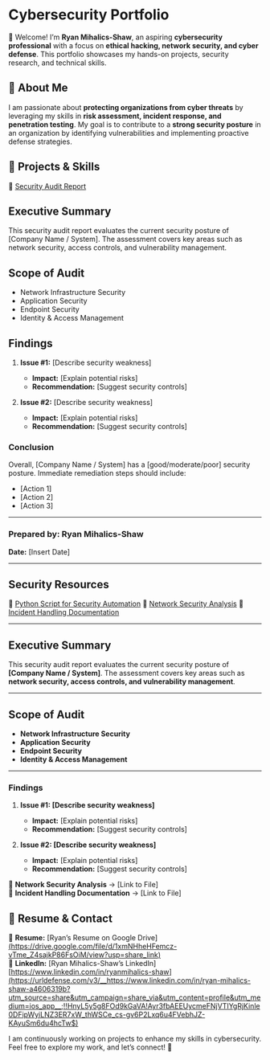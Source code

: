# Cybersecurity Portfolio  

👋 Welcome! I’m **Ryan Mihalics-Shaw**, an aspiring **cybersecurity professional** with a focus on **ethical hacking, network security, and cyber defense**. This portfolio showcases my hands-on projects, security research, and technical skills.  

## 🔹 About Me  
I am passionate about **protecting organizations from cyber threats** by leveraging my skills in **risk assessment, incident response, and penetration testing**. My goal is to contribute to a **strong security posture** in an organization by identifying vulnerabilities and implementing proactive defense strategies.  

## 📌 Projects & Skills  
🔹 [Security Audit Report](#security-audit-report)

## Executive Summary
This security audit report evaluates the current security posture of [Company Name / System]. 
The assessment covers key areas such as network security, access controls, and vulnerability management.

## Scope of Audit
- Network Infrastructure Security
- Application Security
- Endpoint Security
- Identity & Access Management

## Findings
1. **Issue #1:** [Describe security weakness]
   - **Impact:** [Explain potential risks]
   - **Recommendation:** [Suggest security controls]

2. **Issue #2:** [Describe security weakness]
   - **Impact:** [Explain potential risks]
   - **Recommendation:** [Suggest security controls]

### Conclusion
Overall, [Company Name / System] has a [good/moderate/poor] security posture. Immediate remediation steps should include:

- [Action 1]  
- [Action 2]  
- [Action 3]  

---

### **Prepared by:** Ryan Mihalics-Shaw  
**Date:** [Insert Date]  

---



## Security Resources
🔹 [Python Script for Security Automation](#)
🔹 [Network Security Analysis](#)
🔹 [Incident Handling Documentation](#)  

---

## Executive Summary
This security audit report evaluates the current security posture of **[Company Name / System]**. The assessment covers key areas such as **network security, access controls, and vulnerability management**.  

---

## Scope of Audit
- **Network Infrastructure Security**  
- **Application Security**  
- **Endpoint Security**  
- **Identity & Access Management**  

---

### Findings
1. **Issue #1: [Describe security weakness]**  
   - **Impact:** [Explain potential risks]  
   - **Recommendation:** [Suggest security controls]  

2. **Issue #2: [Describe security weakness]**  
   - **Impact:** [Explain potential risks]  
   - **Recommendation:** [Suggest security controls] 

🔹 **Network Security Analysis** → [Link to File]  
🔹 **Incident Handling Documentation** → [Link to File]  

## 📄 Resume & Contact  
📜 **Resume:** [Ryan’s Resume on Google Drive][(https://drive.google.com/file/d/1xmNHheHFemcz-vTme_Z4sajkP86FsOiM/view?usp=share_link)](https://urldefense.com/v3/__https://drive.google.com/file/d/1XuwQmvX8FGln1LGamnrr4cbnnWbxWTaj/view?usp=drivesdk__;!!HnyL5y5g8FOd9kGaVA!B1qdICPu8hkAwqhiQ4jivOUaQvURi1uMxU4Y8NMRcjeGVYb5BPBB1kgvXv2pYak3-hXXIjBuEwlhGmcD2vymE2Ti4Q$)  
🔗 **LinkedIn:** [Ryan Mihalics-Shaw’s LinkedIn][https://www.linkedin.com/in/ryanmihalics-shaw](https://urldefense.com/v3/__https://www.linkedin.com/in/ryan-mihalics-shaw-a4606319b?utm_source=share&utm_campaign=share_via&utm_content=profile&utm_medium=ios_app__;!!HnyL5y5g8FOd9kGaVA!Ayr3fbAEEUycmeFNjVTIYgRjKinle0DFipWyiLNZ3ER7xW_thWSCe_cs-gv6P2Lxq6u4FVebhJZ-KAyuSm6du4hcTw$) 

I am continuously working on projects to enhance my skills in cybersecurity. Feel free to explore my work, and let’s connect! 🚀 
